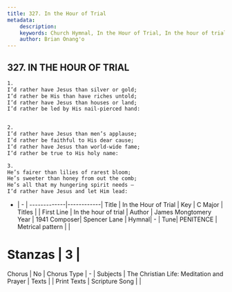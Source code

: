 ```yaml
---
title: 327. In the Hour of Trial
metadata:
    description: 
    keywords: Church Hymnal, In the Hour of Trial, In the hour of trial, 
    author: Brian Onang'o
---
```



## 327. IN THE HOUR OF TRIAL

```txt
1.
I’d rather have Jesus than silver or gold;
I’d rather be His than have riches untold;
I’d rather have Jesus than houses or land;
I’d rather be led by His nail-pierced hand:


2.
I’d rather have Jesus than men’s applause;
I’d rather be faithful to His dear cause;
I’d rather have Jesus than world-wide fame;
I’d rather be true to His holy name:

3.
He’s fairer than lilies of rarest bloom;
He’s sweeter than honey from out the comb;
He’s all that my hungering spirit needs –
I’d rather have Jesus and let Him lead:
```

- |   -  |
-------------|------------|
Title | In the Hour of Trial |
Key | C Major |
Titles |  |
First Line | In the hour of trial |
Author | James Mongtomery
Year | 1941
Composer| Spencer Lane |
Hymnal|  - |
Tune| PENITENCE |
Metrical pattern | |
# Stanzas | 3 |
Chorus | No |
Chorus Type | - |
Subjects | The Christian Life: Meditation and Prayer |
Texts |  |
Print Texts | 
Scripture Song |  |
  
